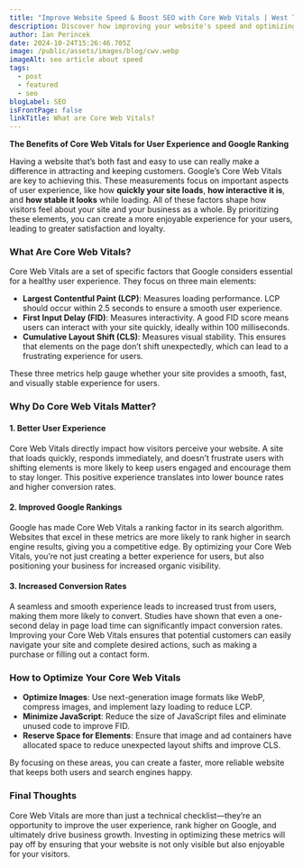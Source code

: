 ```yaml
---
title: "Improve Website Speed & Boost SEO with Core Web Vitals | West Town Websites"
description: Discover how improving your website's speed and optimizing for Core Web Vitals can boost SEO rankings and enhance user experience. Learn more with West Town Websites.
author: Ian Perincek
date: 2024-10-24T15:26:46.705Z
image: /public/assets/images/blog/cwv.webp
imageAlt: seo article about speed
tags:
  - post
  - featured
  - seo
blogLabel: SEO
isFrontPage: false
linkTitle: What are Core Web Vitals?
---
```


**The Benefits of Core Web Vitals for User Experience and Google Ranking**

Having a website that’s both fast and easy to use can really make a difference in attracting and keeping customers. Google’s Core Web Vitals are key to achieving this. These measurements focus on important aspects of user experience, like how **quickly your site loads**, **how interactive it is**, and **how stable it looks** while loading. All of these factors shape how visitors feel about your site and your business as a whole. By prioritizing these elements, you can create a more enjoyable experience for your users, leading to greater satisfaction and loyalty.

### What Are Core Web Vitals?

Core Web Vitals are a set of specific factors that Google considers essential for a healthy user experience. They focus on three main elements:

- **Largest Contentful Paint (LCP)**: Measures loading performance. LCP should occur within 2.5 seconds to ensure a smooth user experience.
- **First Input Delay (FID)**: Measures interactivity. A good FID score means users can interact with your site quickly, ideally within 100 milliseconds.
- **Cumulative Layout Shift (CLS)**: Measures visual stability. This ensures that elements on the page don’t shift unexpectedly, which can lead to a frustrating experience for users.

These three metrics help gauge whether your site provides a smooth, fast, and visually stable experience for users.

### Why Do Core Web Vitals Matter?

#### 1\. **Better User Experience**

Core Web Vitals directly impact how visitors perceive your website. A site that loads quickly, responds immediately, and doesn’t frustrate users with shifting elements is more likely to keep users engaged and encourage them to stay longer. This positive experience translates into lower bounce rates and higher conversion rates.

#### 2\. **Improved Google Rankings**

Google has made Core Web Vitals a ranking factor in its search algorithm. Websites that excel in these metrics are more likely to rank higher in search engine results, giving you a competitive edge. By optimizing your Core Web Vitals, you’re not just creating a better experience for users, but also positioning your business for increased organic visibility.

#### 3\. **Increased Conversion Rates**

A seamless and smooth experience leads to increased trust from users, making them more likely to convert. Studies have shown that even a one-second delay in page load time can significantly impact conversion rates. Improving your Core Web Vitals ensures that potential customers can easily navigate your site and complete desired actions, such as making a purchase or filling out a contact form.

### How to Optimize Your Core Web Vitals

- **Optimize Images**: Use next-generation image formats like WebP, compress images, and implement lazy loading to reduce LCP.
- **Minimize JavaScript**: Reduce the size of JavaScript files and eliminate unused code to improve FID.
- **Reserve Space for Elements**: Ensure that image and ad containers have allocated space to reduce unexpected layout shifts and improve CLS.

By focusing on these areas, you can create a faster, more reliable website that keeps both users and search engines happy.

### Final Thoughts

Core Web Vitals are more than just a technical checklist—they’re an opportunity to improve the user experience, rank higher on Google, and ultimately drive business growth. Investing in optimizing these metrics will pay off by ensuring that your website is not only visible but also enjoyable for your visitors.
